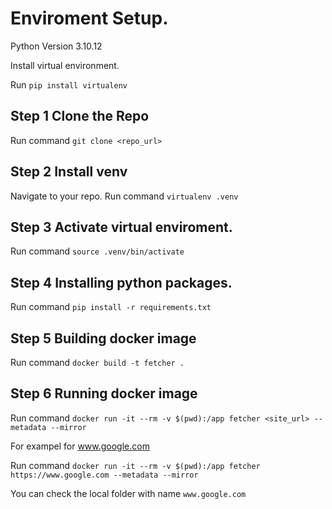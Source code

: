 # Enviroment Setup.

Python Version 3.10.12

Install virtual environment.

Run `pip install virtualenv`

## Step 1 Clone the Repo

Run command `git clone <repo_url>`

## Step 2 Install venv

Navigate to your repo.
Run command `virtualenv .venv`

## Step 3 Activate virtual enviroment.

Run command `source .venv/bin/activate`

## Step 4 Installing python packages.

Run command `pip install -r requirements.txt`

## Step 5 Building docker image

Run command `docker build -t fetcher .`

## Step 6 Running docker image

Run command `docker run -it --rm -v $(pwd):/app fetcher <site_url> --metadata --mirror`

For exampel for www.google.com

Run command `docker run -it --rm -v $(pwd):/app fetcher https://www.google.com --metadata --mirror`

You can check the local folder with name `www.google.com`



